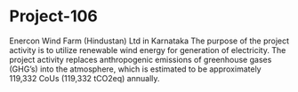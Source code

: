 # Project-106
Enercon Wind Farm (Hindustan) Ltd in Karnataka
The purpose of the project activity is to utilize renewable wind energy for generation of electricity. The project activity replaces anthropogenic emissions of greenhouse gases (GHG’s) into the atmosphere, which is estimated to be approximately 119,332 CoUs (119,332 tCO2eq) annually.
